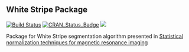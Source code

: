 ## White Stripe Package
[![Build Status](https://travis-ci.org/muschellij2/WhiteStripe.svg?branch=master)](https://travis-ci.org/muschellij2/WhiteStripe)
[![CRAN_Status_Badge](https://www.r-pkg.org/badges/version/WhiteStripe)](https://cran.rstudio.com/web/packages/WhiteStripe/index.html)
[![](https://cranlogs.r-pkg.org/badges/grand-total/WhiteStripe)](https://cran.rstudio.com/web/packages/WhiteStripe/index.html)



Package for White Stripe segmentation algorithm presented in
[Statistical normalization techniques for magnetic resonance imaging](https://www.sciencedirect.com/science/article/pii/S221315821400117X)